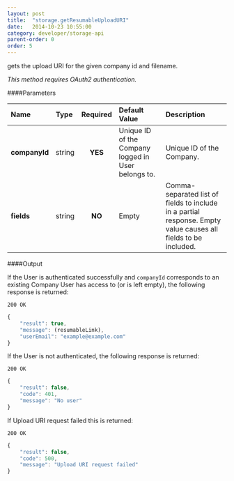 ```yaml
---
layout: post
title:  "storage.getResumableUploadURI"
date:   2014-10-23 10:55:00
category: developer/storage-api
parent-order: 0
order: 5
---
```


gets the upload URI for the given company id and filename.

*This method requires OAuth2 authentication.*

####Parameters

| Name    | Type   | Required | Default Value | Description |
|:--------|:-------|:--------:|:--------------|:------------|
| **companyId**  | string |  **YES**  | Unique ID of the Company logged in User belongs to. | Unique ID of the Company. |
| **fields**  | string |  **NO**  | Empty | Comma-separated list of fields to include in a partial response. Empty value causes all fields to be included. |

####Output

If the User is authenticated successfully and `companyId` corresponds to an existing Company User has access to (or is left empty), the following response is returned:

```200 OK```

```javascript
{
    "result": true,
    "message": (resumableLink),
    "userEmail": "example@example.com"
}

```

If the User is not authenticated, the following response is returned:

```200 OK```
 
```javascript
{
    "result": false,
    "code": 401,
    "message": "No user"
}
```

If Upload URI request failed this is returned:

```200 OK```
 
```javascript
{
    "result": false,
    "code": 500,
    "message": "Upload URI request failed"
}

```